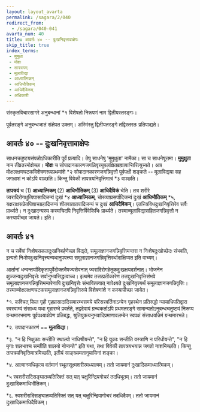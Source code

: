 ```yaml
---
layout: layout_avarta
permalink: /sagara/2/040
redirect_from:
  - /sagara/040-041
avarta_num: 40
title: आवर्तः ४० -- दुःखनिवृत्तावाक्षेपः
skip_title: true
index_terms:
 - मुमुक्षा
 - मोक्षः
 - तापत्रयम्
 - मूलाविद्या
 - आध्यात्मिकम्
 - आधिभौतिकम्
 - आधिदैविकम्
 - अधिकारी
---
```


संस्कृतविचारसागरे अनुबन्धानां *१ विशेषतो निरूपणं नाम
द्वितीयस्तरङ्गः। 

पूर्वतरङ्गे अनुबन्धजातं संक्षेपत उक्तम्। 
अस्मिंस्तु द्वितीयतरङ्गे तद्विस्तरतः प्रतिपाद्यते।


## आवर्तः ४० -- दुःखनिवृत्तावाक्षेपः 

साधनचतुष्टयसंपन्नोऽधिकारीति पूर्वं प्रत्यादि। 
तेषु साधनेषु 'मुमुक्षुता' नामैका। 
सा च साधनेषूत्तमा। 
**मुमुक्षुता** नाम तीव्रतरमोक्षेच्छा। 
**मोक्षः** च सोपादानकारणजगन्निवृत्त्युपलक्षितब्रह्मावाप्तिरित्युच्यते। 
अत्र मोक्षलक्षणघटकविशेषणरूपप्रथमांशे *२ सोपादानकारणजगन्निवृत्तौ पूर्वपक्षी शङ्कते -- 
मूलाविद्यया सह जगन्नाशं न कोऽपि वाञ्छति। 
किन्तु विवेकी तापत्रयनिवृत्तिमात्रं *३ वाञ्छति। 

**तापत्रयं** च (1) **आध्यात्मिकम्** (2) **आधिभौतिकम्** (3) **आधिदैविकं** चेति। 
तत्र शरीरे ज्वरादिरोगक्षुत्पिपासादिजन्यं दुःखं *४ **आध्यात्मिकम्**, चोरव्याघ्रसर्पादिजन्यं दुःखं **आधिभौतिकम्** *५, यक्षराक्षसप्रेतपिशाचग्रहादिजन्यं शीतवातातपादिजन्यं च दुःखं **आधिदैविकम्**। 
एतस्त्रिविधदुःखनिवृत्तिरेव सर्वैः प्रार्थ्यते। 
न दुःखादन्यस्य कस्यचिदपि निवृत्तिर्विवेकिभिः प्रार्थ्यते। 
तस्मान्मूलाविद्यासहितजगन्निवृत्तौ न कस्यापीच्छा जायते। इति।

## आवर्तः ४१

न च सर्वेषां निःशेषसकलदुःखनिबर्हणेच्छा विद्यते, समूलाज्ञानजगन्निवृत्तिमन्तरा न निःशेषदुःखोच्छेदः संभवति, इत्यतो निःशेषदुःखनिवृत्त्यन्यथानुपपत्त्या समूलाज्ञानजगन्निवृत्तिरर्थादाक्षिप्यत इति वाच्यम्। 

आर्तानां धन्वन्तर्यादिकृतायुर्वेदोक्तभैषज्यसेवनात् ज्वरादिरोगहेतुकदुःखक्षयदर्शनात्। 
भोजनेन क्षुज्जन्यदुःखनिवृत्तेः सर्वानुभवसिद्धत्वाच्च। 
इत्थमेव तत्तत्प्रतीकारेण तत्तद्दुःखनिवृत्तिसंभवे समूलाज्ञानजगन्निवृत्तिमन्तरेणापि दुःखनिवृत्तेः 
संभावितत्वात् नापेक्ष्यते दुःखनिवृत्त्यर्थं समूलाज्ञानजगन्निवृत्तिः। 
तस्मान्मोक्षलक्षणघटकसमूलाज्ञानजगन्निवृत्तिरूपे विशेषणांशे न कस्यापीच्छा जायेत।

<div class="footnote" markdown="1">
*१. कश्चित् किल गृही गृहप्रासादादिसमारम्भसमये परिसरवर्तिनाऽन्येन गृहस्थेन प्रतिरुद्धो न्यायाधिपतिद्वारा स्वस्वाम्यं संसाध्य यथा गृहारम्भे प्रवर्तते, तद्वदेवायं ग्रन्थकर्ताऽपि प्रथमतरङ्गे सामान्यतोऽनुबन्धचतुष्टयं निरूप्य ग्रन्थमारभमाणः पूर्वपक्ष्याक्षेपेण प्रतिबद्धः, 
श्रुतियुक्त्यनुभवादिप्रमाणावलम्बेन स्वपक्षं संसाधयन्निमं ग्रन्थमारभते।

*२. उपादानकारणं == **मूलाविद्या**।

*३. "न हि भिक्षुकाः सन्तीति स्थाल्यो नाधिश्रीयन्ते", 
"न हि यूकाः सन्तीति वस्त्राणि न परिधीयन्ते", 
"न हि मृगाः शलभाश्च सन्तीति शालयो नोप्यन्ते" इति यथा, 
तथा विवेकी तापत्रयभयान्न जगतो नाशमिच्छति। 
किन्तु तापत्रयनिवृत्तिमात्रमिच्छति, इतीयं साङ्ख्यमतानुयायिनां शङ्का।

*४. आत्मानमधिकृत्य वर्तमानं स्थूलसूक्ष्मशरीरमध्यात्मम्। 
ततो जायमानं दुःखादिकमाध्यात्मिकम्।

*५ स्वशरीरादिसङ्घातव्यतिरिक्तं सत् यत् चक्षुरिन्द्रियगोचरं तदधिभूतम्। 
ततो जायमानं दुःखादिकमाधिभौतिकम्।

*६. स्वशरीरादिसङ्घातव्यतिरिक्तं सत् यत् चक्षुरिन्द्रियागोचरं तदधिदैवम्। 
ततो जायमानं दुःखादिकमाधिदैविकम्।
</div>
